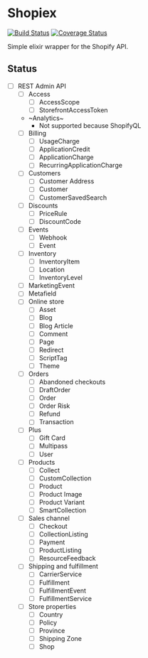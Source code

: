 # Shopiex

[![Build Status](https://travis-ci.com/byjord/Shopiex.svg?branch=master)](https://travis-ci.com/byjord/Shopiex)
[![Coverage Status](https://coveralls.io/repos/byjord/Shopiex/badge.svg?branch=master)](https://coveralls.io/github/byjord/Shopiex?branch=master)

Simple elixir wrapper for the Shopify API.

## Status

- [ ] REST Admin API
	- [ ] Access
		- [ ] AccessScope
		- [ ] StorefrontAccessToken
	- ~Analytics~
		- Not supported because ShopifyQL
	- [ ] Billing
		- [ ] UsageCharge
		- [ ] ApplicationCredit
		- [ ] ApplicationCharge
		- [ ] RecurringApplicationCharge
	- [ ] Customers
		- [ ] Customer Address
		- [ ] Customer
		- [ ] CustomerSavedSearch
	- [ ] Discounts
		- [ ] PriceRule
		- [ ] DiscountCode
	- [ ] Events
		- [ ] Webhook
		- [ ] Event
	- [ ] Inventory
		- [ ] InventoryItem
		- [ ] Location
		- [ ] InventoryLevel
	- [ ] MarketingEvent
	- [ ] Metafield
	- [ ] Online store
		- [ ] Asset
		- [ ] Blog
		- [ ] Blog Article
		- [ ] Comment
		- [ ] Page
		- [ ] Redirect
		- [ ] ScriptTag
		- [ ] Theme
	- [ ] Orders
		- [ ] Abandoned checkouts
		- [ ] DraftOrder
		- [ ] Order
		- [ ] Order Risk
		- [ ] Refund
		- [ ] Transaction
	- [ ] Plus
		- [ ] Gift Card
		- [ ] Multipass
		- [ ] User
	- [ ] Products
		- [ ] Collect
		- [ ] CustomCollection
		- [ ] Product
		- [ ] Product Image
		- [ ] Product Variant
		- [ ] SmartCollection
	- [ ] Sales channel
		- [ ] Checkout
		- [ ] CollectionListing
		- [ ] Payment
		- [ ] ProductListing
		- [ ] ResourceFeedback
	- [ ] Shipping and fulfillment
		- [ ] CarrierService
		- [ ] Fulfillment
		- [ ] FulfillmentEvent
		- [ ] FulfillmentService
	- [ ] Store properties
		- [ ] Country
		- [ ] Policy
		- [ ] Province
		- [ ] Shipping Zone
		- [ ] Shop
